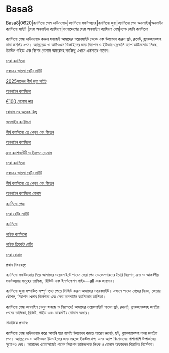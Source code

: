 # Basa8
Basa8|0620|ক্যাসিনো গেম ডাউনলোড|ক্যাসিনো সফটওয়্যার|ক্যাসিনো জুয়া|ক্যাসিনো গেম অনলাইন|অনলাইন ক্যাসিনো সাইট
|সেরা অনলাইন ক্যাসিনো|বাংলাদেশের সেরা অনলাইন ক্যাসিনো গেম|ব্যাড জেলি ক্যাসিনো

ক্যাসিনো গেম ডাউনলোড করুন সহজেই আমাদের ওয়েবসাইট থেকে এবং উপভোগ করুন স্লট, রুলেট, ব্ল্যাকজ্যাকসহ নানা জনপ্রিয় গেম। অ্যান্ড্রয়েড ও আইওএস ডিভাইসের জন্য নিরাপদ ও ইউজার-ফ্রেন্ডলি অ্যাপ ডাউনলোড লিংক, ইনস্টল গাইড এবং বিশেষ বোনাস অফারসহ সবকিছু এখানে একসাথে পাবেন।

<a href="https://basa8vip.com/">সেরা ক্যাসিনো</a>

<a href="https://basa8us.com/">সবচেয়ে ভালো বেটিং সাইট</a>

<a href="https://basa8now.com/">2025সালের শীর্ষ জুয়া সাইট</a>

<a href="https://basa8now.net/">অনলাইন ক্যাসিনো </a>

<a href="https://basa8pro.com/">€100 বোনাস পান</a>

<a href="https://basa8pro.net/">বোনাস সহ অনেক কিছু</a>

<a href="https://basa8vip.net/">অনলাইন ক্যাসিনো</a>

<a href="https://basa8us.net/">শীর্ষ ক্যাসিনো তে খেলুন এবং জিতুন</a>

<a href="https://basa8sx.com/">অনলাইন ক্যাসিনো</a>

<a href="https://basa8sx.net/">দ্রুত ক্যাশআউট ও ইনগেম বোনাস</a>

<a href="https://basa8vip.com/">সেরা ক্যাসিনো</a>

<a href="https://basa8us.com/">সবচেয়ে ভালো বেটিং সাইট</a>

<a href="https://basa8us.net/">শীর্ষ ক্যাসিনো তে খেলুন এবং জিতুন</a>

<a href="https://basa8wap.com/">অনলাইন ক্যাসিনো বোনাস</a>

<a href="https://basa8pc.com/">ক্যাসিনো গেম</a>

<a href="https://basa8pc.net/">সেরা বেটিং সাইট</a>

<a href="https://basa8live.com/">ক্যাসিনো</a>

<a href="https://basa8live.net/">লাইভ ক্যাসিনো</a>

<a href="https://basa8uk.com/">লাইভ ক্রিকেট বেটিং</a>

<a href="https://basa8uk.net/">সেরা বোনাস</a>

প্রধান বিষয়বস্তু:

ক্যাসিনো সফটওয়্যার নিয়ে আমাদের ওয়েবসাইটে পাবেন সেরা গেম ডেভেলপারদের তৈরি নিরাপদ, দ্রুত ও আকর্ষণীয় সফটওয়্যার সমূহের তালিকা, রিভিউ এবং ইনস্টলেশন গাইড—all এক জায়গায়।

ক্যাসিনো জুয়া সম্পর্কিত সম্পূর্ণ তথ্য পেতে ভিজিট করুন আমাদের ওয়েবসাইট। এখানে পাবেন গেমের নিয়ম, জেতার কৌশল, নিরাপদ খেলার নির্দেশনা এবং সেরা অনলাইন ক্যাসিনোর তালিকা।

ক্যাসিনো গেম অনলাইন খেলুন সহজে ও নিরাপদে! আমাদের ওয়েবসাইটে পাবেন স্লট, রুলেট, ব্ল্যাকজ্যাকসহ জনপ্রিয় গেমের তালিকা, রিভিউ, গাইড এবং আকর্ষণীয় বোনাস অফার।

সামাজিক প্রভাব:

ক্যাসিনো গেম ডাউনলোড করে আপনি ঘরে বসেই উপভোগ করতে পারেন রুলেট, স্লট, ব্ল্যাকজ্যাকসহ নানা জনপ্রিয় গেম। অ্যান্ড্রয়েড ও আইওএস ডিভাইসের জন্য সহজে ইনস্টলযোগ্য এসব অ্যাপ বিনোদনের পাশাপাশি উপার্জনের সুযোগও দেয়। আমাদের ওয়েবসাইটে পাবেন নিরাপদ ডাউনলোড লিংক ও বোনাস অফারসহ বিস্তারিত নির্দেশনা।
